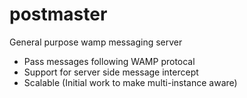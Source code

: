 postmaster
==========

General purpose wamp messaging server


* Pass messages following WAMP protocal
* Support for server side message intercept
* Scalable (Initial work to make multi-instance aware)
